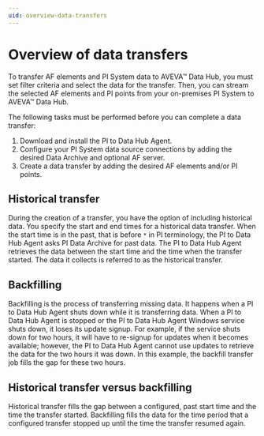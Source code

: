 ```yaml
---
uid: overview-data-transfers
---
```


# Overview of data transfers

To transfer AF elements and PI System data to AVEVA&trade; Data Hub, you must set filter criteria and select the data for the transfer. Then, you can stream the selected AF elements and PI points from your on-premises PI System to AVEVA&trade; Data Hub.

The following tasks must be performed before you can complete a data transfer:

1. Download and install the PI to Data Hub Agent.
2. Configure your PI System data source connections by adding the desired Data Archive and optional AF server.
3. Create a data transfer by adding the desired AF elements and/or PI points.

## Historical transfer

During the creation of a transfer, you have the option of including historical data. You specify the start and end times for a historical data transfer. When the start time is in the past, that is before `*` in PI terminology, the PI to Data Hub Agent asks PI Data Archive for past data. The PI to Data Hub Agent retrieves the data between the start time and the time when the transfer started. The data it collects is referred to as the historical transfer.

## Backfilling

Backfilling is the process of transferring missing data. It happens when a PI to Data Hub Agent shuts down while it is transferring data. When a PI to Data Hub Agent is stopped or the PI to Data Hub Agent Windows service shuts down, it loses its update signup. For example, if the service shuts down for two hours, it will have to re-signup for updates when it becomes available; however, the PI to Data Hub Agent cannot use updates to retrieve the data for the two hours it was down. In this example, the backfill transfer job fills the gap for these two hours.

## Historical transfer versus backfilling

Historical transfer fills the gap between a configured, past start time and the time the transfer started. Backfilling fills the data for the time period that a configured transfer stopped up until the time the transfer resumed again.
